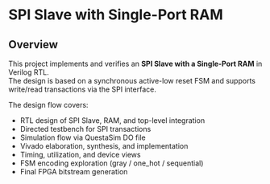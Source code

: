# SPI Slave with Single-Port RAM

## Overview
This project implements and verifies an **SPI Slave with a Single-Port RAM** in Verilog RTL.  
The design is based on a synchronous active-low reset FSM and supports write/read transactions via the SPI interface.

The design flow covers:
- RTL design of SPI Slave, RAM, and top-level integration
- Directed testbench for SPI transactions
- Simulation flow via QuestaSim DO file
- Vivado elaboration, synthesis, and implementation
- Timing, utilization, and device views
- FSM encoding exploration (gray / one_hot / sequential)
- Final FPGA bitstream generation

